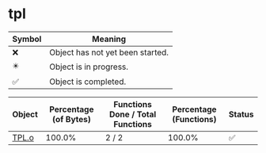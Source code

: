 # tpl
| Symbol | Meaning 
| ------------- | ------------- 
| :x: | Object has not yet been started. 
| :eight_pointed_black_star: | Object is in progress. 
| :white_check_mark: | Object is completed. 


| Object | Percentage (of Bytes) | Functions Done / Total Functions | Percentage (Functions) | Status 
| ------------- | ------------- | ------------- | ------------- | ------------- 
| [TPL.o](https://github.com/shibbo/Petari/blob/master/docs/lib/RVL_SDK/tpl/TPL.md) | 100.0% | 2 / 2 | 100.0% | :white_check_mark: 
